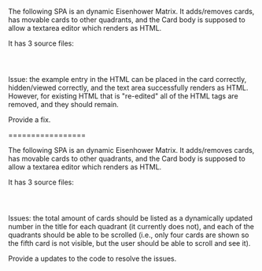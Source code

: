 The following SPA is an dynamic Eisenhower Matrix. It adds/removes cards, has movable cards to other quadrants, and the Card body is supposed to allow a textarea editor which renders as HTML.

It has 3 source files:
```html
``` 

```css
```

```javascript
```

Issue: the example entry in the HTML can be placed in the card correctly, hidden/viewed correctly, and the text area successfully renders as HTML. However, for existing HTML that is "re-edited" all of the HTML tags are removed, and they should remain.

Provide a fix.

=================

The following SPA is an dynamic Eisenhower Matrix. It adds/removes cards, has movable cards to other quadrants, and the Card body is supposed to allow a textarea editor which renders as HTML.

It has 3 source files:
```html
``` 

```css
```

```javascript
```

Issues: the total amount of cards should be listed as a dynamically updated number in the title for each quadrant (it currently does not), and each of the quadrants should be able to be scrolled (i.e., only four cards are shown so the fifth card is not visible, but the user should be able to scroll and see it).

Provide a updates to the code to resolve the issues.